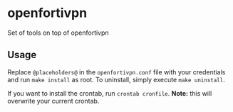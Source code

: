 # openfortivpn

Set of tools on top of openfortivpn

## Usage

Replace `@placeholders@` in the `openfortivpn.conf` file with your credentials and run `make install` as root. To uninstall, simply execute `make uninstall`.

If you want to install the crontab, run `crontab cronfile`. **Note:** this will overwrite your current crontab.
